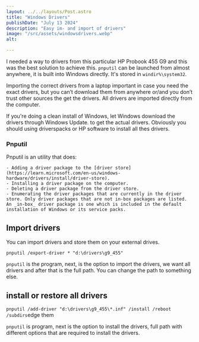 ```yaml
---
layout: ../../layouts/Post.astro
title: "Windows Drivers"
publishDate: "July 13 2024"
description: "Easy im- and import of drivers"
image: "/src/assets/windowsdrivers.webp"
alt: 

---
```


I needed a way to drivers from this particular HP Probook 455 G9 and this was the best solution to achieve this. `pnputil` can be launched from almost anywhere, it is built into Windows directly. It's stored in ```windir%\system32```.

Importing the correct drivers from a laptop important in case you need the exact drivers, but you can’t download them from anywhere or/and you don’t trust other sources the get the drivers. All drivers are imported directly from the computer.

If you're doing a clean install of Windows, let Windows download the drivers through Windows Update. to get the actual drivers.
Obviously you should using driverspacks or HP software to install all thes drivers.

### Pnputil

Pnputil is an utility that does:

```
- Adding a driver package to the [driver store](https://learn.microsoft.com/en-us/windows-hardware/drivers/install/driver-store).
- Installing a driver package on the computer.
- Deleting a driver package from the driver store.
- Enumerating the driver packages that are currently in the driver store. Only driver packages that are not in-box packages are listed. An _in-box_ driver package is one which is included in the default installation of Windows or its service packs.
```

## Import drivers

You can import drivers and store them on your external drives.

`pnputil /export-driver * "d:\drivers\g9_455"`

`pnputil` is the program, next, is the option to import the drivers, we want all drivers and after that is the full path. You can change the path to something else.

## install or restore all drivers

`pnputil /add-driver "d:\drivers\g9_455\*.inf" /install /reboot /subdirs`edge them

`pnputil` is program, next is the option to install the drivers, full path with different options that are required to install the drivers.